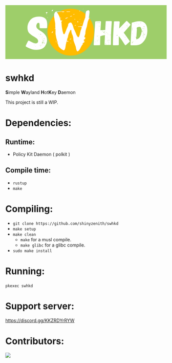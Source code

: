 <p align="center"><img src="https://raw.githubusercontent.com/Shinyzenith/swhkd/main/assets/swhkd.png" alt="swhkd logo"</p>

# swhkd
**S**imple **W**ayland **H**ot**K**ey **D**aemon

This project is still a WIP.

# Dependencies:

## Runtime:
+ Policy Kit Daemon ( polkit )

## Compile time:
+ `rustup`
+ `make`


# Compiling:
+ `git clone https://github.com/shinyzenith/swhkd`
+ `make setup`
+ `make clean`
	+ `make` for a musl compile.
	+ `make glibc` for a glibc compile.
+ `sudo make install`

# Running:
`pkexec swhkd`

# Support server:
https://discord.gg/KKZRDYrRYW

# Contributors:
<img src="https://contrib.rocks/image?repo=shinyzenith/swhkd" />

